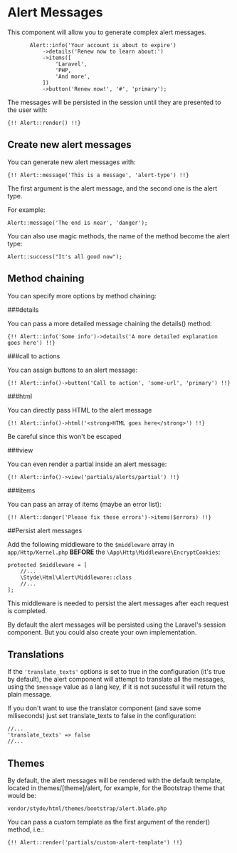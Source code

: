 # Alert Messages

This component will allow you to generate complex alert messages.

 ```
        Alert::info('Your account is about to expire')
            ->details('Renew now to learn about:')
            ->items([
                'Laravel',
                'PHP,
                'And more',
            ])
            ->button('Renew now!', '#', 'primary');
```

The messages will be persisted in the session until they are presented to the user with:

`{!! Alert::render() !!}`

## Create new alert messages

You can generate new alert messages with:

`{!! Alert::message('This is a message', 'alert-type') !!}`

The first argument is the alert message, and the second one is the alert type.

For example:

```
Alert::message('The end is near', 'danger');
```

You can also use magic methods, the name of the method become the alert type:

```
Alert::success("It's all good now");
```

## Method chaining

You can specify more options by method chaining:

###details

You can pass a more detailed message chaining the details() method:

`{!! Alert::info('Some info')->details('A more detailed explanation goes here') !!}`

###call to actions

You can assign buttons to an alert message:

`{!! Alert::info()->button('Call to action', 'some-url', 'primary') !!}`

###html

You can directly pass HTML to the alert message

`{!! Alert::info()->html('<strong>HTML goes here</strong>') !!}`

Be careful since this won't be escaped

###view

You can even render a partial inside an alert message:

`{!! Alert::info()->view('partials/alerts/partial') !!}`

###items

You can pass an array of items (maybe an error list):

`{!! Alert::danger('Please fix these errors')->items($errors) !!}`

##Persist alert messages

Add the following middleware to the `$middleware` array in `app/Http/Kernel.php` **BEFORE** the `\App\Http\Middleware\EncryptCookies`: 

```
protected $middleware = [
    //...
    \Styde\Html\Alert\Middleware::class
    //...
];
```

This middleware is needed to persist the alert messages after each request is completed.

By default the alert messages will be persisted using the Laravel's session component. But you could also create your own implementation.

## Translations

If the `'translate_texts'` options is set to true in the configuration (it's true by default), the alert component will attempt to translate all the messages, using the `$message` value as a lang key, if it is not sucessful it will return the plain message.
 
If you don't want to use the translator component (and save some miliseconds) just set translate_texts to false in the configuration:

```
//...
'translate_texts' => false
//...
```

## Themes

By default, the alert messages will be rendered with the default template, located in themes/[theme]/alert, for example, for the Bootstrap theme that would be:

`vendor/styde/html/themes/bootstrap/alert.blade.php`

You can pass a custom template as the first argument of the render() method, i.e.:

`{!! Alert::render('partials/custom-alert-template') !!}`